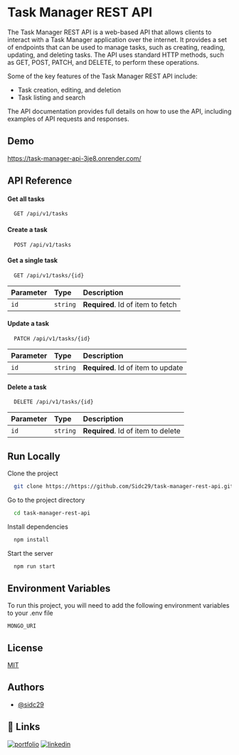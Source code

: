 
# Task Manager REST API

The Task Manager REST API is a web-based API that allows clients to interact with a Task Manager application over the internet. It provides a set of endpoints that can be used to manage tasks, such as creating, reading, updating, and deleting tasks. The API uses standard HTTP methods, such as GET, POST, PATCH, and DELETE, to perform these operations.

Some of the key features of the Task Manager REST API include:

* Task creation, editing, and deletion
* Task listing and search

The API documentation provides full details on how to use the API, including examples of API requests and responses.




## Demo

https://task-manager-api-3je8.onrender.com/


## API Reference

#### Get all tasks

```http
  GET /api/v1/tasks
```

#### Create a task

```http
  POST /api/v1/tasks
```


#### Get a single task

```http
  GET /api/v1/tasks/{id}
```


| Parameter | Type     | Description                       |
| :-------- | :------- | :-------------------------------- |
| `id`      | `string` | **Required**. Id of item to fetch |


#### Update a task

```http
  PATCH /api/v1/tasks/{id}
```

| Parameter | Type     | Description                       |
| :-------- | :------- | :-------------------------------- |
| `id`      | `string` | **Required**. Id of item to update |


#### Delete a task

```http
  DELETE /api/v1/tasks/{id}
```

| Parameter | Type     | Description                       |
| :-------- | :------- | :-------------------------------- |
| `id`      | `string` | **Required**. Id of item to delete |


## Run Locally

Clone the project

```bash
  git clone https://https://github.com/Sidc29/task-manager-rest-api.git
```

Go to the project directory

```bash
  cd task-manager-rest-api
```

Install dependencies

```bash
  npm install
```

Start the server

```bash
  npm run start
```


## Environment Variables

To run this project, you will need to add the following environment variables to your .env file

`MONGO_URI`


## License

[MIT](https://choosealicense.com/licenses/mit/)


## Authors

- [@sidc29](https://www.github.com/sidc29)


## 🔗 Links
[![portfolio](https://img.shields.io/badge/my_portfolio-000?style=for-the-badge&logo=ko-fi&logoColor=white)](http://shiddharth-portfolio.vercel.app/)
[![linkedin](https://img.shields.io/badge/linkedin-0A66C2?style=for-the-badge&logo=linkedin&logoColor=white)](https://www.linkedin.com/in/shiddharth-choudhari-aaa22b260/)


